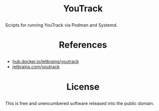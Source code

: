 <!-- This is free and unencumbered software released into the public domain -->

# <p align=center>YouTrack

Scripts for running YouTrack via Podman and Systemd.

# <p align=center>References

- [hub.docker.io/jetbrains/youtrack](https://hub.docker.com/r/jetbrains/youtrack)
- [jetbrains.com/youtrack](https://jetbrains.com/youtrack)

# <p align=center>License

This is free and unencumbered software released into the public domain.
